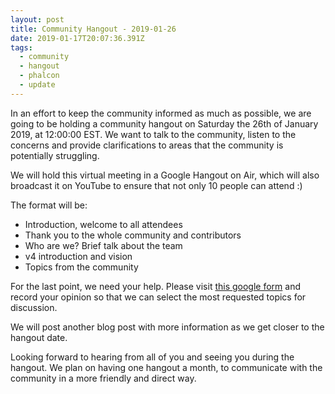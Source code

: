 ```yaml
---
layout: post
title: Community Hangout - 2019-01-26
date: 2019-01-17T20:07:36.391Z
tags:
  - community
  - hangout
  - phalcon
  - update
---
```

In an effort to keep the community informed as much as possible, we are going to be holding a community hangout on Saturday the 26th of January 2019, at 12:00:00 EST. We want to talk to the community, listen to the concerns and provide clarifications to areas that the community is potentially struggling. 

We will hold this virtual meeting in a Google Hangout on Air, which will also broadcast it on YouTube to ensure that not only 10 people can attend :)

<!--more-->

The format will be:

* Introduction, welcome to all attendees
* Thank you to the whole community and contributors
* Who are we? Brief talk about the team
* v4 introduction and vision
* Topics from the community

For the last point, we need your help. Please visit [this google form](https://docs.google.com/forms/d/e/1FAIpQLSfWYxQvg4Ej7VoxQq5nTZAzWwxDSLe9aAQf3N5ul2WmVIvwcw/viewform) and record your opinion so that we can select the most requested topics for discussion.

We will post another blog post with more information as we get closer to the hangout date.

Looking forward to hearing from all of you and seeing you during the hangout. We plan on having one hangout a month, to communicate with the community in a more friendly and direct way.
